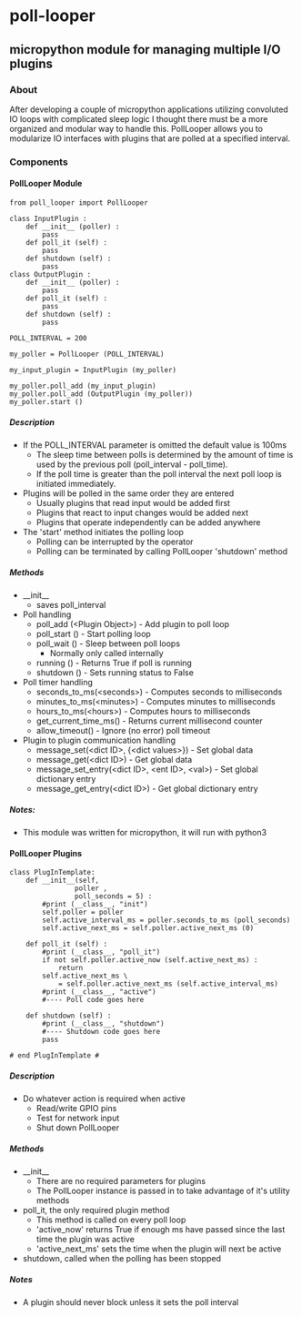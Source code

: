 # poll-looper
## micropython module for managing multiple I/O plugins

### __About__

After developing a couple of micropython applications utilizing convoluted IO loops with complicated sleep logic I thought there must be a more organized and modular way to handle this. PollLooper allows you to modularize IO interfaces with plugins that are polled at a specified interval.

### __Components__
#### PollLooper Module
```
from poll_looper import PollLooper

class InputPlugin :
    def __init__ (poller) :
        pass
    def poll_it (self) :
        pass
    def shutdown (self) :
        pass
class OutputPlugin :
    def __init__ (poller) :
        pass
    def poll_it (self) :
        pass
    def shutdown (self) :
        pass

POLL_INTERVAL = 200

my_poller = PollLooper (POLL_INTERVAL)

my_input_plugin = InputPlugin (my_poller)

my_poller.poll_add (my_input_plugin)
my_poller.poll_add (OutputPlugin (my_poller))
my_poller.start ()
```
##### __Description__
- If the POLL_INTERVAL parameter is omitted the default value is 100ms
  - The sleep time between polls is determined by the amount of time is used by the previous poll (poll_interval - poll_time).
  - If the poll time is greater than the poll interval the next poll loop is initiated immediately.
- Plugins will be polled in the same order they are entered
  - Usually plugins that read input would be added first
  - Plugins that react to input changes would be added next
  - Plugins that operate independently can be added anywhere
- The 'start' method initiates the polling loop
  - Polling can be interrupted by the operator
  - Polling can be terminated by calling PollLooper 'shutdown' method
##### __Methods__
- \_\_init\_\_
  - saves poll_interval
- Poll handling
  - poll_add (\<Plugin Object\>) - Add plugin to poll loop
  - poll_start () - Start polling loop
  - poll_wait () - Sleep between poll loops
    - Normally only called internally
  - running () - Returns True if poll is running
  - shutdown () - Sets running status to False
- Poll timer handling
  - seconds_to_ms(\<seconds\>) - Computes seconds to milliseconds
  - minutes_to_ms(\<minutes\>) - Computes minutes to milliseconds
  - hours_to_ms(\<hours\>) - Computes hours to milliseconds
  - get_current_time_ms() - Returns current millisecond counter
  - allow_timeout() - Ignore (no error) poll timeout
- Plugin to plugin communication handling
  - message_set(\<dict ID\>, {\<dict values\>}) - Set global data
  - message_get(\<dict ID\>) - Get global data
  - message_set_entry(\<dict ID\>, \<ent ID\>, \<val\>) - Set global dictionary entry
  - message_get_entry(\<dict ID\>) - Get global dictionary entry
##### __Notes:__
- This module was written for micropython, it will run with python3

#### PollLooper Plugins
```
class PlugInTemplate:
    def __init__(self,
                poller ,
                poll_seconds = 5) :
        #print (__class__, "init")
        self.poller = poller
        self.active_interval_ms = poller.seconds_to_ms (poll_seconds)
        self.active_next_ms = self.poller.active_next_ms (0)

    def poll_it (self) :
        #print (__class__, "poll_it")
        if not self.poller.active_now (self.active_next_ms) :
            return
        self.active_next_ms \
            = self.poller.active_next_ms (self.active_interval_ms)
        #print (__class__, "active")
        #---- Poll code goes here

    def shutdown (self) :
        #print (__class__, "shutdown")
        #---- Shutdown code goes here
        pass

# end PlugInTemplate #
```
##### __Description__
- Do whatever action is required when active
  - Read/write GPIO pins
  - Test for network input
  - Shut down PollLooper
##### __Methods__
- \_\_init\_\_
  - There are no required parameters for plugins
  - The PollLooper instance is passed in to take advantage of it's utility methods
- poll_it, the only required plugin method
  - This method is called on every poll loop
  - 'active_now' returns True if enough ms have passed since the last time the plugin was active
  - 'active_next_ms' sets the time when the plugin will next be active
- shutdown, called when the polling has been stopped
##### __Notes__
- A plugin should never block unless it sets the poll interval
